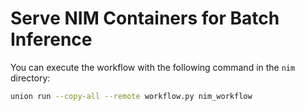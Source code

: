# Serve NIM Containers for Batch Inference

You can execute the workflow with the following command in the `nim` directory:

```bash
union run --copy-all --remote workflow.py nim_workflow
```